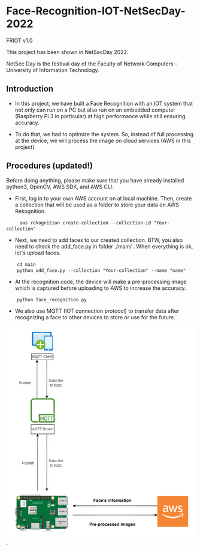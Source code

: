 # Face-Recognition-IOT-NetSecDay-2022

FRIOT v1.0

This project has been shown in NetSecDay 2022.

NetSec Day is the festival day of the Faculty of Network Computers - University of Information Technology.

## Introduction
 - In this project, we have built a Face Recognition with an IOT system that not only can run on a PC but also run on an embedded computer (Raspberry Pi 3 in particular) at high performance while still ensuring accuracy.

 - To do that, we had to optimize the system. So, instead of full processing at the device, we will process the image on cloud services (AWS in this project).
 
## Procedures (updated!)
Before doing anything, please make sure that you have already installed python3, OpenCV, AWS SDK, and AWS CLI.
 
 - First, log in to your own AWS account on at local machine. Then, create a collection that will be used as a folder to store your data on AWS Rekognition.
```
     aws rekognition create-collection --collection-id "Your-collection"
```

 - Next, we need to add faces to our created collection. BTW, you also need to check the add_face.py in folder ./main/ . When everything is ok, let's upload faces.
```
    cd main
    python add_face.py --collection "Your-collection" --name "name"
```

 - At the recognition code, the device will make a pre-processing image which is captured before uploading to AWS to increase the accuracy.
```
    python face_recognition.py
```
 - We also use MQTT (IOT connection protocol) to transfer data after recognizing a face to other devices to store or use for the future.

![proc](/images/image.png "proc").
